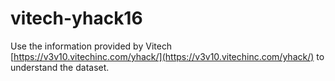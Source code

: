 # vitech-yhack16


Use the information provided by Vitech  [https://v3v10.vitechinc.com/yhack/](https://v3v10.vitechinc.com/yhack/) to understand the dataset.
